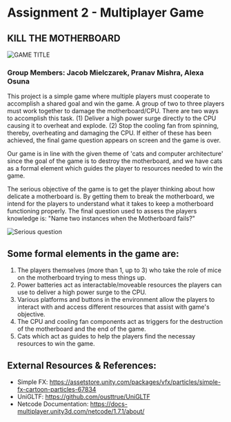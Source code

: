 
# Assignment 2 - Multiplayer Game

## KILL THE MOTHERBOARD

![GAME TITLE](https://raw.githubusercontent.com/jmielc2/cs426_Mielczarek_Jacob_Asgn2/master/GAMETITLE.jpg?token=GHSAT0AAAAAACMSHOMPWXFYNQEDWPPKOKWOZOC3RVA)

### Group Members: Jacob Mielczarek, Pranav Mishra, Alexa Osuna

This project is a simple game where multiple players must cooperate to accomplish a shared goal and win the game. A group of two to three players must work together to damage the motherboard/CPU. There are two ways to accomplish this task. (1) Deliver a high power surge directly to the CPU causing it to overheat and explode. (2) Stop the cooling fan from spinning, thereby, overheating and damaging the CPU. If either of these has been achieved, the final game question appears on screen and the game is over.

Our game is in line with the given theme of 'cats and computer architecture' since the goal of the game is to destroy the motherboard, and we have cats as a formal element which guides the player to resources needed to win the game.

The serious objective of the game is to get the player thinking about how delicate a motherboard is. By getting them to break the motherboard, we intend for the players to understand what it takes to keep a motherboard functioning properly. The final question used to assess the players knowledge is: "Name two instances when the Motherboard fails?"

![Serious question](https://raw.githubusercontent.com/jmielc2/cs426_Mielczarek_Jacob_Asgn2/master/360_F_428487054_WFFP5xSVKkU2MowtcSf13pXeGSxXMgci.jpg?token=GHSAT0AAAAAACMSHOMP5H2YXL6UQCX43RUKZOC3TMA)

## Some formal elements in the game are:

1. The players themselves (more than 1, up to 3) who take the role of mice on the motherboard trying to mess things up.
2. Power batteries act as interactable/moveable resources the players can use to deliver a high power surge to the CPU.
3. Various platforms and buttons in the environment allow the players to interact with and access different resources that assist with game's objective.
4. The CPU and cooling fan components act as triggers for the destruction of the motherboard and the end of the game.
5. Cats which act as guides to help the players find the necessay resources to win the game.

## External Resources & References:

- Simple FX: https://assetstore.unity.com/packages/vfx/particles/simple-fx-cartoon-particles-67834
- UniGLTF: https://github.com/ousttrue/UniGLTF
- Netcode Documentation: https://docs-multiplayer.unity3d.com/netcode/1.7.1/about/
